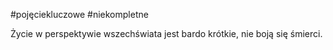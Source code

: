 #pojęciekluczowe #niekompletne 

Życie w perspektywie wszechświata jest bardo krótkie, nie boją się śmierci. 